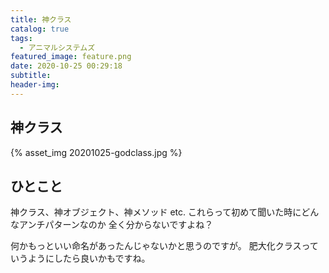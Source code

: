 ```yaml
---
title: 神クラス
catalog: true
tags:
  - アニマルシステムズ
featured_image: feature.png
date: 2020-10-25 00:29:18
subtitle:
header-img:
---
```



## 神クラス

{% asset_img 20201025-godclass.jpg %}


## ひとこと
神クラス、神オブジェクト、神メソッド etc.
これらって初めて聞いた時にどんなアンチパターンなのか
全く分からないですよね？

何かもっといい命名があったんじゃないかと思うのですが。
肥大化クラスっていうようにしたら良いかもですね。